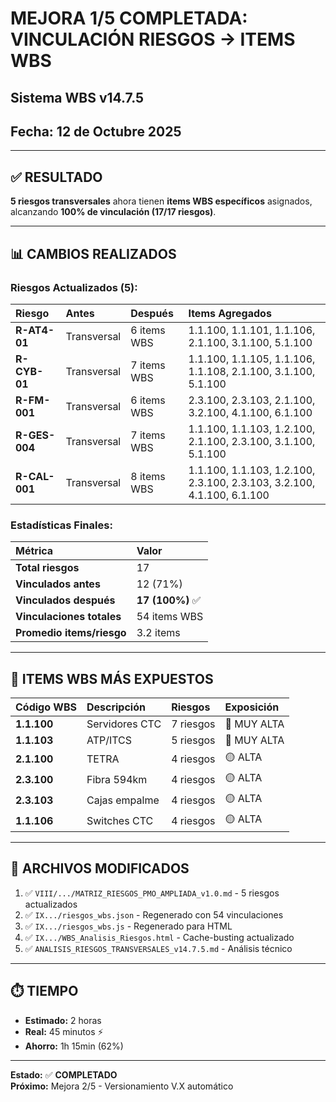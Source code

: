 # MEJORA 1/5 COMPLETADA: VINCULACIÓN RIESGOS → ITEMS WBS
## Sistema WBS v14.7.5
## Fecha: 12 de Octubre 2025

---

## ✅ RESULTADO

**5 riesgos transversales** ahora tienen **items WBS específicos** asignados, alcanzando **100% de vinculación (17/17 riesgos)**.

---

## 📊 CAMBIOS REALIZADOS

### Riesgos Actualizados (5):

| Riesgo | Antes | Después | Items Agregados |
|:-------|:------|:--------|:----------------|
| **R-AT4-01** | Transversal | 6 items WBS | 1.1.100, 1.1.101, 1.1.106, 2.1.100, 3.1.100, 5.1.100 |
| **R-CYB-01** | Transversal | 7 items WBS | 1.1.100, 1.1.105, 1.1.106, 1.1.108, 2.1.100, 3.1.100, 5.1.100 |
| **R-FM-001** | Transversal | 6 items WBS | 2.3.100, 2.3.103, 2.1.100, 3.2.100, 4.1.100, 6.1.100 |
| **R-GES-004** | Transversal | 7 items WBS | 1.1.100, 1.1.103, 1.2.100, 2.1.100, 2.3.100, 3.1.100, 5.1.100 |
| **R-CAL-001** | Transversal | 8 items WBS | 1.1.100, 1.1.103, 1.2.100, 2.3.100, 2.3.103, 3.2.100, 4.1.100, 6.1.100 |

### Estadísticas Finales:

| Métrica | Valor |
|:--------|:------|
| **Total riesgos** | 17 |
| **Vinculados antes** | 12 (71%) |
| **Vinculados después** | **17 (100%)** ✅ |
| **Vinculaciones totales** | 54 items WBS |
| **Promedio items/riesgo** | 3.2 items |

---

## 🎯 ITEMS WBS MÁS EXPUESTOS

| Código WBS | Descripción | Riesgos | Exposición |
|:-----------|:------------|:--------|:-----------|
| **1.1.100** | Servidores CTC | 7 riesgos | 🔴 MUY ALTA |
| **1.1.103** | ATP/ITCS | 5 riesgos | 🔴 MUY ALTA |
| **2.1.100** | TETRA | 4 riesgos | 🟡 ALTA |
| **2.3.100** | Fibra 594km | 4 riesgos | 🟡 ALTA |
| **2.3.103** | Cajas empalme | 4 riesgos | 🟡 ALTA |
| **1.1.106** | Switches CTC | 4 riesgos | 🟡 ALTA |

---

## 📁 ARCHIVOS MODIFICADOS

1. ✅ `VIII/.../MATRIZ_RIESGOS_PMO_AMPLIADA_v1.0.md` - 5 riesgos actualizados
2. ✅ `IX.../riesgos_wbs.json` - Regenerado con 54 vinculaciones
3. ✅ `IX.../riesgos_wbs.js` - Regenerado para HTML
4. ✅ `IX.../WBS_Analisis_Riesgos.html` - Cache-busting actualizado
5. ✅ `ANALISIS_RIESGOS_TRANSVERSALES_v14.7.5.md` - Análisis técnico

---

## ⏱️ TIEMPO

- **Estimado:** 2 horas
- **Real:** 45 minutos ⚡
- **Ahorro:** 1h 15min (62%)

---

**Estado:** ✅ **COMPLETADO**  
**Próximo:** Mejora 2/5 - Versionamiento V.X automático

